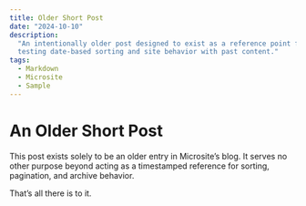 ```yaml
---
title: Older Short Post
date: "2024-10-10"
description:
  "An intentionally older post designed to exist as a reference point for
  testing date-based sorting and site behavior with past content."
tags:
  - Markdown
  - Microsite
  - Sample
---
```


# An Older Short Post

This post exists solely to be an older entry in Microsite’s blog. It serves no
other purpose beyond acting as a timestamped reference for sorting, pagination,
and archive behavior.

That’s all there is to it.
